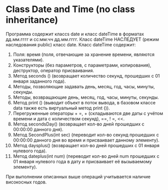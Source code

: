 # Class Date and Time (no class inheritance)
Программа содержит классs date и класс dateTime в форматах дд.мм.гггг и сс:мм:чч дд.мм.гггг. Класс dateTime НАСЛЕДУЕТ (режим наследования public) класс date.
Класс dateTime содержит:
1. Поля: время (поля, отвечающие за хранение времени, являются указателями).
2. Конструкторы (без параметров, с параметрами, копирования), деструктор, оператор присваивания.
3. Метод seconds () (возвращает количество секунд, прошедших с 01 января заданного года).
4. Методы, позволяющие задавать день, месяц, год, часы, минуты, секунды.
5. Методы, возвращающие день, месяц, год, часы, минуты, секунды.
6. Метод print () (выводит объект в поток вывода, в базовом классе data также есть виртуальный метод print ()).
7. Перегруженные операторы + =, + (складываются две даты с учётом времени и дата с количеством секунд),
==, ! =, <<.
7. Метод secondsDay() (возвращает кол-во дней прошедших с 00:00:00 данного дня).
8. Метод SecondPlus(int sec) (переводит кол-во секунд прошедших с 00:00:00 данного дня во время и присваивает данному элементу).
9. Метод daysplus() (возвращает кол-во дней прошедших с 01 января нулевого года).
10. Метод dateplus(int num) (переводит кол-во дней num прошедших с 01 января нулевого года в дату и присваивает её вызываемому элементу).

При выполнении описанных выше операций учитывается наличие високосных годов.